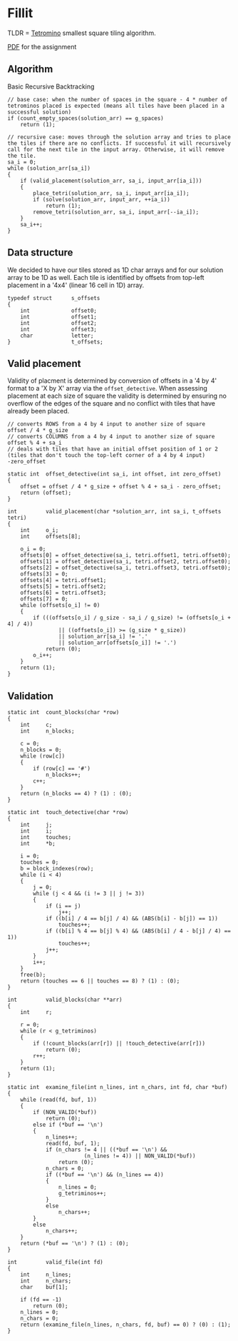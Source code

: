 # Fillit

TLDR = [Tetromino](https://en.wikipedia.org/wiki/Tetromino) smallest square tiling algorithm.

[PDF](https://github.com/tsetsefly/42-fillit/blob/master/fillit.en.pdf) for the assignment

## Algorithm
Basic Recursive Backtracking
```
// base case: when the number of spaces in the square - 4 * number of tetrominos placed is expected (means all tiles have been placed in a successful solution)
if (count_empty_spaces(solution_arr) == g_spaces)
	return (1);
	
// recursive case: moves through the solution array and tries to place the tiles if there are no conflicts. If successful it will recursively call for the next tile in the input array. Otherwise, it will remove the tile.
sa_i = 0;
while (solution_arr[sa_i])
{
	if (valid_placement(solution_arr, sa_i, input_arr[ia_i]))
	{
		place_tetri(solution_arr, sa_i, input_arr[ia_i]);
		if (solve(solution_arr, input_arr, ++ia_i))
			return (1);
		remove_tetri(solution_arr, sa_i, input_arr[--ia_i]);
	}
	sa_i++;
}
```
## Data structure
We decided to have our tiles stored as 1D char arrays and for our solution array to be 1D as well. Each tile is identified by offsets from top-left placement in a '4x4' (linear 16 cell in 1D) array.
```
typedef struct		s_offsets
{
	int				offset0;
	int				offset1;
	int				offset2;
	int				offset3;
	char			letter;
}					t_offsets;
```
## Valid placement
Validity of placment is determined by conversion of offsets in a '4 by 4' format to a 'X by X' array via the ```offset_detective```. When assessing placement at each size of square the validity is determined by ensuring no overflow of the edges of the square and no conflict with tiles that have already been placed.

```
// converts ROWS from a 4 by 4 input to another size of square
offset / 4 * g_size
// converts COLUMNS from a 4 by 4 input to another size of square
offset % 4 + sa_i
// deals with tiles that have an initial offset position of 1 or 2 (tiles that don't touch the top-left corner of a 4 by 4 input)
-zero_offset
```
```
static int	offset_detective(int sa_i, int offset, int zero_offset)
{
	offset = offset / 4 * g_size + offset % 4 + sa_i - zero_offset;
	return (offset);
}
```

```
int			valid_placement(char *solution_arr, int sa_i, t_offsets tetri)
{
	int		o_i;
	int		offsets[8];

	o_i = 0;
	offsets[0] = offset_detective(sa_i, tetri.offset1, tetri.offset0);
	offsets[1] = offset_detective(sa_i, tetri.offset2, tetri.offset0);
	offsets[2] = offset_detective(sa_i, tetri.offset3, tetri.offset0);
	offsets[3] = 0;
	offsets[4] = tetri.offset1;
	offsets[5] = tetri.offset2;
	offsets[6] = tetri.offset3;
	offsets[7] = 0;
	while (offsets[o_i] != 0)
	{
		if (((offsets[o_i] / g_size - sa_i / g_size) != (offsets[o_i + 4] / 4))
				|| ((offsets[o_i]) >= (g_size * g_size))
				|| solution_arr[sa_i] != '.'
				|| solution_arr[offsets[o_i]] != '.')
			return (0);
		o_i++;
	}
	return (1);
}
```
## Validation
```
static int	count_blocks(char *row)
{
	int		c;
	int		n_blocks;

	c = 0;
	n_blocks = 0;
	while (row[c])
	{
		if (row[c] == '#')
			n_blocks++;
		c++;
	}
	return (n_blocks == 4) ? (1) : (0);
}

static int	touch_detective(char *row)
{
	int		j;
	int		i;
	int		touches;
	int		*b;

	i = 0;
	touches = 0;
	b = block_indexes(row);
	while (i < 4)
	{
		j = 0;
		while (j < 4 && (i != 3 || j != 3))
		{
			if (i == j)
				j++;
			if ((b[i] / 4 == b[j] / 4) && (ABS(b[i] - b[j]) == 1))
				touches++;
			if ((b[i] % 4 == b[j] % 4) && (ABS(b[i] / 4 - b[j] / 4) == 1))
				touches++;
			j++;
		}
		i++;
	}
	free(b);
	return (touches == 6 || touches == 8) ? (1) : (0);
}

int			valid_blocks(char **arr)
{
	int		r;

	r = 0;
	while (r < g_tetriminos)
	{
		if (!count_blocks(arr[r]) || !touch_detective(arr[r]))
			return (0);
		r++;
	}
	return (1);
}

static int	examine_file(int n_lines, int n_chars, int fd, char *buf)
{
	while (read(fd, buf, 1))
	{
		if (NON_VALID(*buf))
			return (0);
		else if (*buf == '\n')
		{
			n_lines++;
			read(fd, buf, 1);
			if (n_chars != 4 || ((*buf == '\n') &&
						(n_lines != 4)) || NON_VALID(*buf))
				return (0);
			n_chars = 0;
			if ((*buf == '\n') && (n_lines == 4))
			{
				n_lines = 0;
				g_tetriminos++;
			}
			else
				n_chars++;
		}
		else
			n_chars++;
	}
	return (*buf == '\n') ? (1) : (0);
}

int			valid_file(int fd)
{
	int		n_lines;
	int		n_chars;
	char	buf[1];

	if (fd == -1)
		return (0);
	n_lines = 0;
	n_chars = 0;
	return (examine_file(n_lines, n_chars, fd, buf) == 0) ? (0) : (1);
}
```
